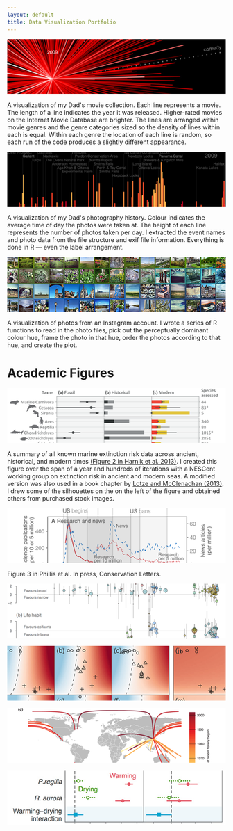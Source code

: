 ```yaml
---
layout: default
title: Data Visualization Portfolio
---
```


<a href="figures/moviestar.png" data-lightbox="moviestar"><img  class="portfolio-fig" src="figures/moviestar-thumb.jpg" alt="moviestar"></img></a>

<p class="caption">A visualization of my Dad's movie collection. Each
line represents a movie. The length of a line indicates the year it was
released. Higher-rated movies on the Internet Movie Database are brighter. The
lines are arranged within movie genres and the genre categories sized so the
density of lines within each is equal. Within each genre the location of
each line is random, so each run of the code produces a slightly different
appearance.</p>

<a href="figures/photos-exif.png" data-lightbox="photos-exif"><img  class="portfolio-fig" src="figures/photos-exif-thumb.png" alt="photos-exif"></img></a>

<p class="caption">A visualization of my Dad's photography history. Colour
indicates the average time of day the photos were taken at. The height
of each line represents the number of photos taken per day. I extracted
the event names and photo data from the file structure and exif file
information. Everything is done in R — even the label arrangement.</p>

<a href="figures/instagram.jpg" data-lightbox="instagram"><img  class="portfolio-fig" src="figures/instagram-thumb.jpg" alt="instagram"></img></a>

<p class="caption">A visualization of photos from an Instagram account. I
wrote a series of R functions to read in the photo files, pick out the
perceptually dominant colour hue, frame the photo in that hue, order the
photos according to that hue, and create the plot.</p>

# Academic Figures

<a href="figures/harnik-etal-tree.png" data-lightbox="harnik-etal-2012"><img  class="portfolio-fig" src="figures/harnik-etal-tree-thumb.png" alt="Harnik et al. 2012 TREE"></img></a>

<p class="caption">A summary of all known marine extinction risk data across ancient, historical, and modern times <a href="http://doi.org/10.1016/j.tree.2012.07.010">(Figure 2 in Harnik et al. 2013)</a>. I created this figure over the span of a year and hundreds of iterations with a NESCent working group on extinction risk in ancient and modern seas. A modified version was also used in a book chapter by <a href="http://www.sinauer.com/media/wysiwyg/samples/MCEC_Ch08.pdf">Lotze and McClenachan (2013)</a>. I drew some of the silhouettes on the on the left of the figure and obtained others from purchased stock images.</p>


<a href="figures/phillis-etal-ddt.png" data-lightbox="phillis-etal-2012"><img  class="portfolio-fig" src="figures/phillis-etal-ddt-thumb.png" alt="Phillis et al. 2012 DDT"></img></a>

<p class="caption">Figure 3 in Phillis et al. In press, Conservation Letters.</p>

<a href="figures/paleo-ext-proxy.png" data-lightbox="paleo-ext-proxy"><img  class="portfolio-fig" src="figures/paleo-ext-proxy-thumb.png" alt="paleo-ext-proxy"></img></a>

<a href="figures/anderson-etal-portfolio-effect.png" data-lightbox="anderson-etal-portfolio-effect"><img  class="portfolio-fig" src="figures/anderson-etal-portfolio-effect-thumb.jpg" alt="anderson-etal-portfolio-effect"></img></a>

<a href="figures/anderson-etal-seacuc.png" data-lightbox="anderson-etal-seacuc"><img  class="portfolio-fig" src="figures/anderson-etal-seacuc-thumb.png" alt="anderson-etal-seacuc"></img></a>

<a href="figures/oregan-etal-meso.png" data-lightbox="oregan-etal-meso"><img  class="portfolio-fig" src="figures/oregan-etal-meso-thumb.jpg" alt="oregan-etal-meso"></img></a>

